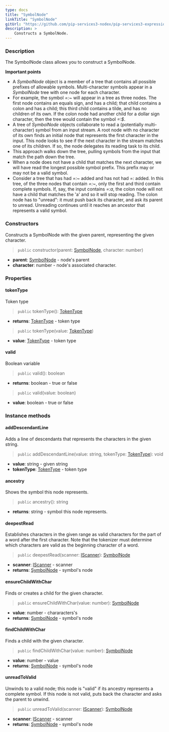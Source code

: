 ```yaml
---
type: docs
title: "SymbolNode"
linkTitle: "SymbolNode"
gitUrl: "https://github.com/pip-services3-nodex/pip-services3-expressions-nodex"
description: > 
    Constructs a SymbolNode.
---
```


### Description
The SymbolNode class allows you to construct a SymbolNode.

**Important points**

- A *SymbolNode* object is a member of a tree that contains all possible prefixes of allowable symbols. Multi-character symbols appear in a *SymbolNode* tree with one node for each character.
- For example, the symbol *=:~* will appear in a tree as three nodes. The first node contains an equals sign, and has a child; that child contains a colon and has a child; this third child contains a tilde, and has no children of its own. If the colon node had another child for a dollar sign character, then the tree would contain the symbol *=:$*.
- A tree of *SymbolNode* objects collaborate to read a (potentially multi-character) symbol from an input stream. A root node with no character of its own finds an initial node
that represents the first character in the input. This node looks to see if the next character in the stream matches one of its children. If so, the node delegates its reading task to its child.
- This approach walks down the tree, pulling symbols from the input that match the path down the tree.
- When a node does not have a child that matches the next character, we will have read the longest possible symbol prefix. This prefix may or may not be a valid symbol.
- Consider a tree that has had *=:~* added and has not had *=:* added. In this tree, of the three nodes that contain *=:~*, only the first and third contain
complete symbols. If, say, the input contains *=:a*, the colon node will not have a child that matches the 'a' and so it will stop reading. The colon node has to "unread": it must push back its character, and ask its parent to unread. Unreading continues until it reaches an ancestor that represents a valid symbol.

### Constructors
Constructs a SymbolNode with the given parent, representing the given character.

> `public` constructor(parent: [SymbolNode](), character: number)

- **parent**: [SymbolNode]() - node's parent
- **character**: number - node's associated character.


### Properties

#### tokenType
Token type
> `public` tokenType(): [TokenType](../../token_type)

- **returns**: [TokenType](../../token_type) - token type

> `public` tokenType(value: [TokenType](../../token_type))

- **value**: [TokenType](../../token_type) - token type
#### valid
Boolean variable 

> `public` valid(): boolean

- **returns**: boolean - true or false

> `public` valid(value: boolean)

- **value**: boolean - true or false


### Instance methods


#### addDescendantLine
Adds a line of descendants that represents the characters in the given string.

> `public` addDescendantLine(value: string, tokenType: [TokenType](../../token_type)): void

- **value**: string - given string
- **tokenType**: [TokenType](../../token_type) - token type

#### ancestry
Shows the symbol this node represents.

> `public` ancestry(): string

- **returns**: string - symbol this node represents.

#### deepestRead
Establishes characters in the given range as valid characters for the part of a word after the first character. Note that the tokenizer must determine which characters are valid as the beginning character of a word.

> `public` deepestRead(scanner: [IScanner](../../../io/iscanner)): [SymbolNode]()

- **scanner**: [IScanner](../../../io/iscanner) - scanner
- **returns**: [SymbolNode]() - symbol's node


#### ensureChildWithChar
Finds or creates a child for the given character.

> `public` ensureChildWithChar(value: number): [SymbolNode]()

- **value**: number - chararacters's 
- **returns**: [SymbolNode]() - symbol's node


#### findChildWithChar
Finds a child with the given character.

> `public` findChildWithChar(value: number): [SymbolNode]()

- **value**: number - value
- **returns**: [SymbolNode]() - symbol's node


#### unreadToValid
Unwinds to a valid node; this node is "valid" if its ancestry represents a complete symbol.
If this node is not valid, puts back the character and asks the parent to unwind.

> `public` unreadToValid(scanner: [IScanner](../../../io/iscanner)): [SymbolNode]()

- **scanner**: [IScanner](../../../io/iscanner) - scanner
- **returns**: [SymbolNode]() - symbol's node
